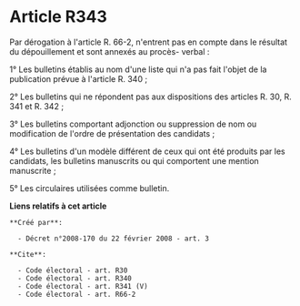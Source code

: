 # Article R343

Par dérogation à l'article R. 66-2, n'entrent pas en compte dans le résultat du dépouillement et sont annexés au procès-
verbal : 

1° Les bulletins établis au nom d'une liste qui n'a pas fait l'objet de la publication prévue à l'article R. 340 ; 

2° Les bulletins qui ne répondent pas aux dispositions des articles R. 30, 
R. 341 et R. 342 ; 

3° Les bulletins comportant adjonction ou suppression de nom ou modification de l'ordre de présentation des candidats ; 

4° Les bulletins d'un modèle différent de ceux qui ont été produits par les candidats, les bulletins manuscrits ou qui
comportent une mention manuscrite ; 

5° Les circulaires utilisées comme bulletin.

**Liens relatifs à cet article**

	**Créé par**:

	  - Décret n°2008-170 du 22 février 2008 - art. 3

	**Cite**:

	  - Code électoral - art. R30
	  - Code électoral - art. R340
	  - Code électoral - art. R341 (V)
	  - Code électoral - art. R66-2
